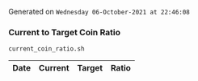 Generated on `Wednesday 06-October-2021 at 22:46:08`

### Current to Target Coin Ratio
`current_coin_ratio.sh`

Date|Current|Target|Ratio
---|---|---|---
